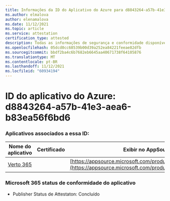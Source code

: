 ```yaml
---
title: Informações da ID do Aplicativo do Azure para d8843264-a57b-41e3-aea6-b83ea56f6bd6
ms.author: elmalova
author: elenamalova
ms.date: 11/12/2021
ms.topic: article
ms.service: attestation
certification_type: attested
description: Todas as informações de segurança e conformidade disponíveis para d8843264-a57b-41e3-aea6-b83ea56f6bd6.
ms.openlocfilehash: 05dcd0cc68539b00d39a252ea84221feeae82dfb
ms.sourcegitcommit: bbdf2ba4c6b7682eb6645aa40671738f64105876
ms.translationtype: MT
ms.contentlocale: pt-BR
ms.lasthandoff: 11/12/2021
ms.locfileid: "60934194"
---
```

# <a name="azure-app-id-d8843264-a57b-41e3-aea6-b83ea56f6bd6"></a>ID do aplicativo do Azure: d8843264-a57b-41e3-aea6-b83ea56f6bd6


### <a name="apps-associated-with-this-id"></a>Aplicativos associados a essa ID:
| **Nome do aplicativo** | **Certificado** | **Exibir no AppSource** |
|--------------|---------------|-----------------------|
| [Verto 365](https://docs.microsoft.com/microsoft-365-app-certification/forward/WA200003230) |  | [https://appsource.microsoft.com/product/office/WA200003230](https://appsource.microsoft.com/product/office/WA200003230) |

### <a name="microsoft-365-app-compliance-status"></a>Microsoft 365 status de conformidade do aplicativo
- Publisher Status de Attestaton: Concluído

